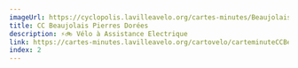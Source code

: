 ```yaml
---
imageUrl: https://cyclopolis.lavilleavelo.org/cartes-minutes/BeaujolaisPierresDorees_VAE.png
title: CC Beaujolais Pierres Dorées
description: ⚡🚲 Vélo à Assistance Electrique
link: https://cartes-minutes.lavilleavelo.org/cartovelo/carteminuteCCBeaujolaisPierresDoreesVAE.html
index: 2
---
```

